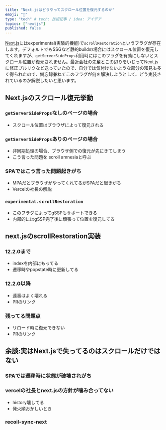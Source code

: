 ```yaml
---
title: "Next.jsはどうやってスクロール位置を復元するのか"
emoji: "📜"
type: "tech" # tech: 技術記事 / idea: アイデア
topics: ["nextjs"]
published: false
---
```


[Next.js](https://nextjs.org/)にはexperimental(実験的機能)で`scrollRestoration`というフラグが存在します。デフォルトでもSSGなど静的buildの場合にはスクロール位置を復元してくれますが、`getServerSideProps`利用時にはこのフラグを有効にしないとスクロール位置が復元されません。最近会社の先輩とこの辺りをいじってNext.jsに修正プルリクなど送っていたので、自分では気付けないような部分の知見も多く得られたので、備忘録兼ねてこのフラグが何を解決しようとして、どう実装されているのか解説したいと思います。

## Next.jsのスクロール復元挙動

### `getServerSideProps`なしのページの場合

- スクロール位置はブラウザによって復元される

### `getServerSideProps`ありのページの場合

- 非同期処理の場合、ブラウザ側での復元が先にきてしまう
- こう言った問題を scroll amnesiaと呼ぶ

### SPAではこう言った問題起きがち

- MPAだとブラウザがやってくれてるがSPAだと起きがち
- Vercelの社長の解説

### `experimental.scrollRestoration`

- このフラグによってgSSPもサポートできる
- 内部的にはgSSP完了後に頑張って位置を復元してる

## next.jsのscrollRestoration実装

### 12.2.0まで

- indexを内部にもってる
- 遷移時やpopstate時に更新してる

### 12.2.0以降

- 連番はよく壊れる
- PRのリンク

### 残ってる問題点

- リロード時に復元できない
- PRのリンク

## 余談:実はNext.jsで失ってるのはスクロールだけではない

### SPAでは遷移時に状態が破壊されがち

### vercelの社長とnext.jsの方針が噛み合ってない

- history壊してる
- 発火順おかしいとき

### recoil-sync-next
